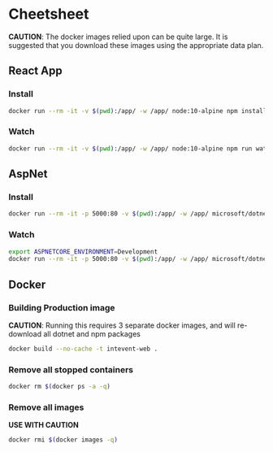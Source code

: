 # Cheetsheet

**CAUTION**: The docker images relied upon can be quite large. It is suggested that you download these images using the appropriate data plan.

## React App

### Install
```bash
docker run --rm -it -v $(pwd):/app/ -w /app/ node:10-alpine npm install
```

### Watch
```bash
docker run --rm -it -v $(pwd):/app/ -w /app/ node:10-alpine npm run watch
```

## AspNet

### Install
```bash
docker run --rm -it -p 5000:80 -v $(pwd):/app/ -w /app/ microsoft/dotnet:2.1-sdk-alpine dotnet restore
```

### Watch
```bash
export ASPNETCORE_ENVIRONMENT=Development
docker run --rm -it -p 5000:80 -v $(pwd):/app/ -w /app/ microsoft/dotnet:2.1-sdk-alpine dotnet watch run
```

## Docker

### Building Production image
**CAUTION**: Running this requires 3 separate docker images, and will re-download all dotnet and npm packages
```bash
docker build --no-cache -t intevent-web .
```

### Remove all stopped containers
```bash
docker rm $(docker ps -a -q)
```

### Remove all images
**USE WITH CAUTION**
```bash
docker rmi $(docker images -q)
```
